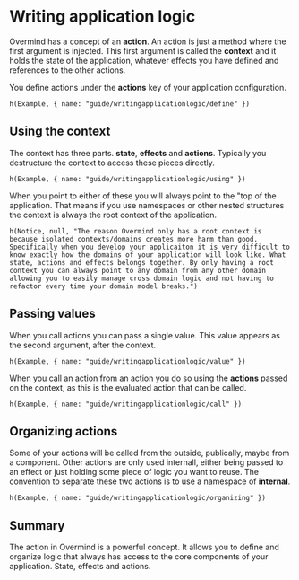 # Writing application logic

Overmind has a concept of an **action**. An action is just a method where the first argument is injected. This first argument is called the **context** and it holds the state of the application, whatever effects you have defined and references to the other actions.

You define actions under the **actions** key of your application configuration.

```marksy
h(Example, { name: "guide/writingapplicationlogic/define" })
```

## Using the context

The context has three parts. **state**, **effects** and **actions**. Typically you destructure the context to access these pieces directly.

```marksy
h(Example, { name: "guide/writingapplicationlogic/using" })
```

When you point to either of these you will always point to the "top of the application. That means if you use namespaces or other nested structures the context is always the root context of the application.

```marksy
h(Notice, null, "The reason Overmind only has a root context is because isolated contexts/domains creates more harm than good. Specifically when you develop your applicaiton it is very difficult to know exactly how the domains of your application will look like. What state, actions and effects belongs together. By only having a root context you can always point to any domain from any other domain allowing you to easily manage cross domain logic and not having to refactor every time your domain model breaks.")
```

## Passing values

When you call actions you can pass a single value. This value appears as the second argument, after the context.

```marksy
h(Example, { name: "guide/writingapplicationlogic/value" })
```

When you call an action from an action you do so using the **actions** passed on the context, as this is the evaluated action that can be called.

```marksy
h(Example, { name: "guide/writingapplicationlogic/call" })
```

## Organizing actions

Some of your actions will be called from the outside, publically, maybe from a component. Other actions are only used internall, either being passed to an effect or just holding some piece of logic you want to reuse. The convention to separate these two actions is to use a namespace of **internal**.

```marksy
h(Example, { name: "guide/writingapplicationlogic/organizing" })
```

## Summary

The action in Overmind is a powerful concept. It allows you to define and organize logic that always has access to the core components of your application. State, effects and actions.